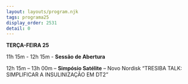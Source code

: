 ```yaml
---
layout: layouts/program.njk
tags: programa25
display_order: 2531
detail: 0
---
```

**TERÇA-FEIRA 25**  

11h 15m - 12h 15m - **Sessão de Abertura**

12h 15m – 13h 00m – **Simpósio Satélite** – Novo Nordisk
“TRESIBA TALK: SIMPLIFICAR A INSULINIZAÇÃO EM DT2”
